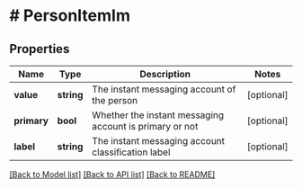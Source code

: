 # # PersonItemIm

## Properties

Name | Type | Description | Notes
------------ | ------------- | ------------- | -------------
**value** | **string** | The instant messaging account of the person | [optional]
**primary** | **bool** | Whether the instant messaging account is primary or not | [optional]
**label** | **string** | The instant messaging account classification label | [optional]

[[Back to Model list]](../../README.md#models) [[Back to API list]](../../README.md#endpoints) [[Back to README]](../../README.md)
